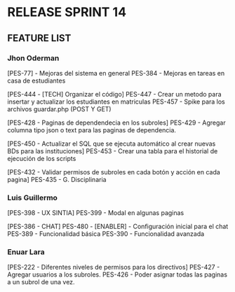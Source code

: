 # RELEASE SPRINT 14

## FEATURE LIST

### Jhon Oderman
[PES-77] - Mejoras del sistema en general
PES-384 - Mejoras en tareas en casa de estudiantes

[PES-444 - [TECH] Organizar el código]
PES-447 - Crear un metodo para insertar y actualizar los estudiantes en matriculas
PES-457 - Spike para los archivos guardar.php (POST Y GET)

[PES-428 - Paginas de dependendecia en los subroles]
PES-429 - Agregar columna tipo json o text para las paginas de dependencia.

[PES-450 - Actualizar el SQL que se ejecuta automático al crear nuevas BDs para las instituciones]
PES-453 - Crear una tabla para el historial de ejecución de los scripts

[PES-432 - Validar permisos de subroles en cada botón y acción en cada pagina]
PES-435 - G. Disciplinaria


### Luis Guillermo
[PES-398 - UX SINTIA]
PES-399 - Modal en algunas paginas

[PES-386 - CHAT]
PES-480 - [ENABLER] - Configuración inicial para el chat
PES-389 - Funcionalidad básica
PES-390 - Funcionalidad avanzada

### Enuar Lara
[PES-222 - Diferentes niveles de permisos para los directivos]
PES-427 - Agregar usuarios a los subroles.
PES-426 - Poder asignar todas las paginas a un subrol de una vez.